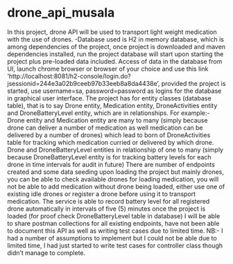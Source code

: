 # drone_api_musala
In this project, drone API will be used to transport light weight medication with the use of drones.
-Database used is H2 in memory database, which is among dependencies of the project, once project is 
downloaded and maven dependencies installed, run the project database will start upon starting the project plus pre-loaded data included.
Access of data in the database from UI, launch chrome browser or browser of your choice and use this link ‘http://localhost:8081/h2-console/login.do?jsessionid=244e3a02b9ceeb97b33eeb8a8da4438e’, provided the project is started, use username=sa, password=password as logins for the database in graphical user interface.
The project has for entity classes (database table), that is to say Drone entity, Medication entity, DroneActivities entity and DroneBatteryLevel entity, which are in relationships. For example:-
Drone entity and Medication entity are many to many (simply because drone can deliver a number of medication as well medication can be delivered by a number of drones) which lead to born of DroneActivities table for tracking which medication curried or delivered by which drone.
Drone and DroneBatteryLevel entities in relationship of one to many (simply because DroneBatteryLevel entity is for tracking battery levels for each drone in time intervals for audit in future)
There are number of endpoints created and some data seeding upon loading the project but mainly drones, you can be able to check available drones for loading medication, you will not be able to add medication without drone being loaded, either use one of existing idle drones or register a drone before using it to transport medication.
The service is able to record battery level for all registered drone automatically in intervals of five (5) minutes once the project is loaded (for proof check DroneBatteryLevel table in database)
I will be able to share postman collections for all existing endpoints, have not been able to document this API as well as writing test cases due to limited time.
NB:- I had a number of assumptions to implement but I could not be able due to limited time, I had just started to write test cases for controller class though didn’t manage to complete.

